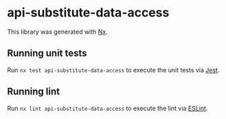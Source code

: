 # api-substitute-data-access

This library was generated with [Nx](https://nx.dev).

## Running unit tests

Run `nx test api-substitute-data-access` to execute the unit tests via [Jest](https://jestjs.io).

## Running lint

Run `nx lint api-substitute-data-access` to execute the lint via [ESLint](https://eslint.org/).
